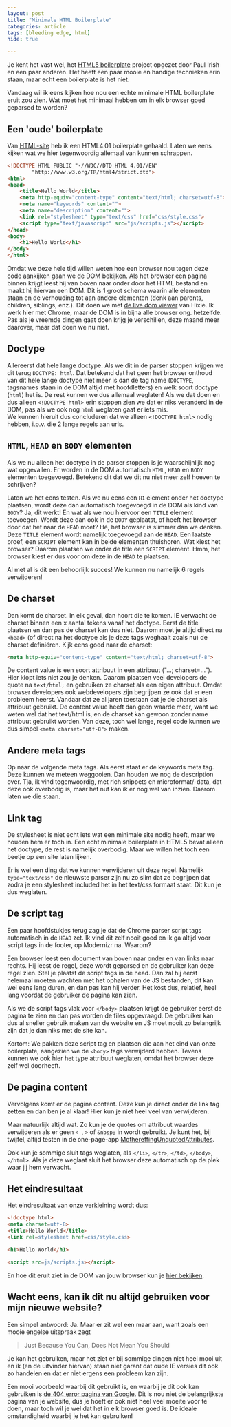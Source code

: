 ```yaml
---
layout: post
title: "Minimale HTML Boilerplate"
categories: article
tags: [bleeding edge, html]
hide: true

---
```

Je kent het vast wel, het [HTML5 boilerplate](http://html5boilerplate.com/)
project opgezet door Paul Irish en een paar anderen. Het heeft een paar mooie
en handige technieken erin staan, maar echt een boilerplate is het niet.

Vandaag wil ik eens kijken hoe nou een echte minimale HTML boilerplate eruit
zou zien. Wat moet het minimaal hebben om in elk browser goed geparsed te
worden?

## Een 'oude' boilerplate

Van [HTML-site](http://html-site.nl/) heb ik een HTML4.01 boilerplate gehaald.
Laten we eens kijken wat we hier tegenwoordig allemaal van kunnen schrappen.

```html
<!DOCTYPE HTML PUBLIC "-//W3C//DTD HTML 4.01//EN"
        "http://www.w3.org/TR/html4/strict.dtd">
<html>
<head>
    <title>Hello World</title>
    <meta http-equiv="content-type" content="text/html; charset=utf-8">
    <meta name="keywords" content="">
    <meta name="description" content="">
    <link rel="stylesheet" type="text/css" href="css/style.css">
    <script type="text/javascript" src="js/scripts.js"></script>
</head>
<body>
    <h1>Hello World</h1>
</body>
</html>
```

Omdat we deze hele tijd willen weten hoe een browser nou tegen deze code
aankijken gaan we de DOM bekijken. Als het browser een pagina binnen krijgt
leest hij van boven naar onder door het HTML bestand en maakt hij hiervan een
DOM. Dit is 1 groot schema waarin alle elementen staan en de verhouding tot
aan andere elementen (denk aan parents, children, siblings, enz.). Dit doen we
met [de live dom viewer](http://software.hixie.ch/utilities/js/live-dom-viewer/)
van Hixie. Ik werk hier met Chrome, maar de DOM is in bijna alle browser ong.
hetzelfde. Pas als je vreemde dingen gaat doen krijg je verschillen, deze
maand meer daarover, maar dat doen we nu niet.

## Doctype

Allereerst dat hele lange doctype. Als we dit in de parser stoppen krijgen we
dit terug `DOCTYPE: html`. Dat betekend dat het geen het browser onthoud van
dit hele lange doctype niet meer is dan de tag name (`DOCTYPE`, tagsnames
staan in de DOM altijd met hoofdletters) en welk soort doctype (`html`) het
is. De rest kunnen we dus allemaal weglaten! Als we dat doen en dus alleen
`<!DOCTYPE html>` erin stoppen zien we dat er niks veranderd in de
DOM, pas als we ook nog `html` weglaten gaat er iets mis.<br /> We kunnen
hieruit dus concluderen dat we alleen `<!DOCTYPE html>` nodig
hebben, i.p.v. die 2 lange regels aan urls.

## `HTML`, `HEAD` en `BODY` elementen

Als we nu alleen het doctype in de parser stoppen is je waarschijnlijk nog wat
opgevallen. Er worden in de DOM automatisch `HTML`, `HEAD` en `BODY` elementen
toegevoegd. Betekend dit dat we dit nu niet meer zelf hoeven te schrijven?

Laten we het eens testen. Als we nu eens een `H1` element onder het doctype
plaatsen, wordt deze dan automatisch toegevoegd in de DOM als kind van `BODY`?
Ja, dit werkt! En wat als we nou hiervoor een `TITLE` element toevoegen. Wordt
deze dan ook in de `BODY` geplaatst, of heeft het browser door dat het naar de
`HEAD` moet? Hé, het browser is slimmer dan we denken. Deze `TITLE` element
wordt namelijk toegevoegd aan de `HEAD`. Een laatste proef, een `SCRIPT`
element kan in beide elementen thuishoren. Wat kiest het browser? Daarom
plaatsen we onder de title een `SCRIPT` element. Hmm, het browser kiest er dus
voor om deze in de `HEAD` te plaatsen.

Al met al is dit een behoorlijk succes! We kunnen nu namelijk 6 regels
verwijderen!

## De charset

Dan komt de charset. In elk geval, dan hoort die te komen. IE verwacht de
charset binnen een x aantal tekens vanaf het doctype. Eerst de title plaatsen
en dan pas de charset kan dus niet. Daarom moet je altijd direct na `<head>`
(of direct na het doctype als je deze tags weghaalt zoals nu) de charset
definiëren. Kijk eens goed naar de charset:

```html
<meta http-equiv="content-type" content="text/html; charset=utf-8">
```

De content value is een soort attribuut in een attribuut ("...; charset=...").
Hier klopt iets niet zou je denken. Daarom plaatsen veel developers de quote
na `text/html;` en gebruiken ze charset als een eigen attribuut. Omdat browser
developers ook webdevelopers zijn begrijpen ze ook dat er een probleem heerst.
Vandaar dat ze al jaren toestaan dat je de charset als attribuut gebruikt. De
content value heeft dan geen waarde meer, want we weten wel dat het text/html
is, en de charset kan gewoon zonder name attribuut gebruikt worden. Van deze,
toch wel lange, regel code kunnen we dus simpel `<meta charset="utf-8">` maken.

## Andere meta tags

Op naar de volgende meta tags. Als eerst staat er de keywords meta tag. Deze
kunnen we meteen weggooien. Dan houden we nog de description over. Tja, ik
vind tegenwoordig, met rich snippets en microformat/-data, dat deze ook
overbodig is, maar het nut kan ik er nog wel van inzien. Daarom laten we die
staan.

## Link tag

De stylesheet is niet echt iets wat een minimale site nodig heeft, maar we
houden hem er toch in. Een echt minimale boilerplate in HTML5 bevat alleen het
doctype, de rest is namelijk overbodig. Maar we willen het toch een beetje op
een site laten lijken.

Er is wel een ding dat we kunnen verwijderen uit deze regel. Namelijk
`type="text/css"` de nieuwste parser zijn nu zo slim dat ze begrijpen dat
zodra je een stylesheet included het in het text/css formaat staat. Dit kun je
dus weglaten.

## De script tag

Een paar hoofdstukjes terug zag je dat de Chrome parser script tags
automatisch in de `HEAD` zet. Ik vind dit zelf nooit goed en ik ga altijd voor
script tags in de footer, op Modernizr na. Waarom?

Een browser leest een document van boven naar onder en van links naar rechts.
Hij leest de regel, deze wordt geparsed en de gebruiker kan deze regel zien.
Stel je plaatst de script tags in de head. Dan zal hij eerst helemaal moeten
wachten met het ophalen van de JS bestanden, dit kan wel eens lang duren, en
dan pas kan hij verder. Het kost dus, relatief, heel lang voordat de gebruiker
de pagina kan zien.

Als we de script tags vlak voor `</body>` plaatsen krijgt de gebruiker eerst
de pagina te zien en dan pas worden de files opgevraagd. De gebruiker kan dus
al sneller gebruik maken van de website en JS moet nooit zo belangrijk zijn
dat je dan niks met de site kan.

Kortom: We pakken deze script tag en plaatsen die aan het eind van onze
boilerplate, aangezien we de `<body>` tags verwijderd hebben. Tevens kunnen we
ook hier het type attribuut weglaten, omdat het browser deze zelf wel
doorheeft.

## De pagina content

Vervolgens komt er de pagina content. Deze kun je direct onder de link tag
zetten en dan ben je al klaar! Hier kun je niet heel veel van verwijderen.

Maar natuurlijk altijd wat. Zo kun je de quotes om attribuut waardes
verwijderen als er geen `< `, `>` of `&nbsp;` in wordt gebruikt. Je kunt het,
bij twijfel, altijd testen in de one-page-app 
[MothereffingUnquotedAttributes](http://mothereffingunquotedattributes.com).

Ook kun je sommige sluit tags weglaten, als `</li>`, `</tr>`, `</td>`,
`</body>`, `</html>`. Als je deze weglaat sluit het browser deze automatisch
op de plek waar jij hem verwacht.

## Het eindresultaat

Het eindresultaat van onze verkleining wordt dus:

```html
<!doctype html>
<meta charset=utf-8>
<title>Hello World</title>
<link rel=stylesheet href=css/style.css>

<h1>Hello World</h1>

<script src=js/scripts.js></script>
```

En hoe dit eruit ziet in de DOM van jouw browser kun je
[hier bekijken](http://software.hixie.ch/utilities/js/live-dom-viewer/?%3C!DOCTYPE%20HTML%3E%0A%3Cmeta%20charset%3Dutf-8%3E%0A%3Ctitle%3EHello%20World%3C%2Ftitle%3E%0A%3Clink%20rel%3Dstylesheet%20href%3Dcss%2Fstyle.css%3E%0A%3Ch1%3EHello%20world%3C%2Fh1%3E%0A%3Cscript%20src%3Djs%2Fscripts.js%3E%3C%2Fscript%3E).</head>

## Wacht eens, kan ik dit nu altijd gebruiken voor mijn nieuwe website?

Een simpel antwoord: Ja. Maar er zit wel een maar aan, want zoals een mooie engelse uitspraak zegt 

 > Just Because You Can, Does Not Mean You Should

Je kan het gebruiken, maar het ziet er bij sommige dingen niet heel mooi uit
en ik (en de uitvinder hiervan) staan niet garant dat oude IE versies dit ook
zo handelen en dat er niet ergens een probleem kan zijn.

Een mooi voorbeeld waarbij dit gebruikt is, en waarbij je dit ook kan
gebruiken is [de 404 error pagina van Google](http://www.google.com/404.html).
Dit is nou niet de belangrijkste pagina van je website, dus je hoeft er ook
niet heel veel moeite voor te doen, maar toch wil je wel dat het in elk
browser goed is. De ideale omstandigheid waarbij je het kan gebruiken!
